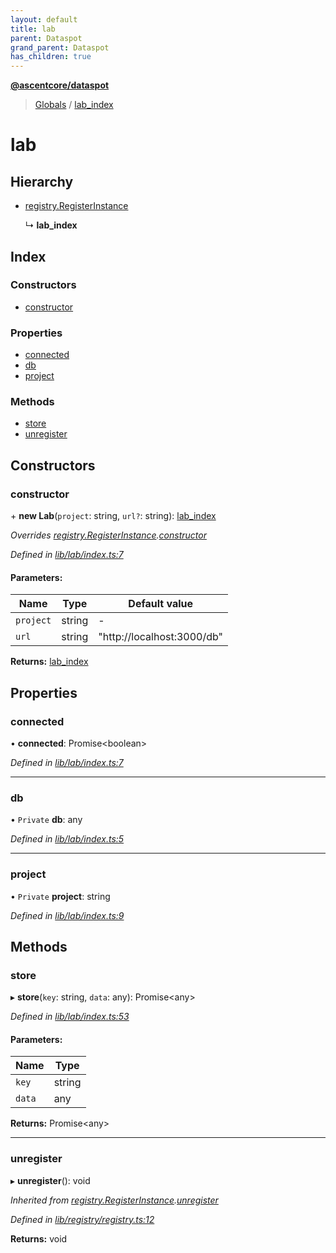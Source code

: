 ```yaml
---
layout: default
title: lab
parent: Dataspot
grand_parent: Dataspot
has_children: true
---
```


**[@ascentcore/dataspot](../README.md)**

> [Globals](../globals.md) / [lab\_index](lab_index)

# lab

## Hierarchy

* [registry.RegisterInstance](registry_registerinstance)

  ↳ **lab_index**

## Index

### Constructors

* [constructor](lab_index#constructor)

### Properties

* [connected](lab_index#connected)
* [db](lab_index#db)
* [project](lab_index#project)

### Methods

* [store](lab_index#store)
* [unregister](lab_index#unregister)

## Constructors

### constructor

\+ **new Lab**(`project`: string, `url?`: string): [lab\_index](lab_index)

*Overrides [registry.RegisterInstance](registry_registerinstance).[constructor](registry_registerinstance#constructor)*

*Defined in [lib/lab/index.ts:7](https://github.com/ascentcore/dataspot/blob/0dd3d5b/lib/lab/index.ts#L7)*

#### Parameters:

Name | Type | Default value |
------ | ------ | ------ |
`project` | string | - |
`url` | string | "http://localhost:3000/db" |

**Returns:** [lab\_index](lab_index)

## Properties

### connected

•  **connected**: Promise\<boolean>

*Defined in [lib/lab/index.ts:7](https://github.com/ascentcore/dataspot/blob/0dd3d5b/lib/lab/index.ts#L7)*

___

### db

• `Private` **db**: any

*Defined in [lib/lab/index.ts:5](https://github.com/ascentcore/dataspot/blob/0dd3d5b/lib/lab/index.ts#L5)*

___

### project

• `Private` **project**: string

*Defined in [lib/lab/index.ts:9](https://github.com/ascentcore/dataspot/blob/0dd3d5b/lib/lab/index.ts#L9)*

## Methods

### store

▸ **store**(`key`: string, `data`: any): Promise\<any>

*Defined in [lib/lab/index.ts:53](https://github.com/ascentcore/dataspot/blob/0dd3d5b/lib/lab/index.ts#L53)*

#### Parameters:

Name | Type |
------ | ------ |
`key` | string |
`data` | any |

**Returns:** Promise\<any>

___

### unregister

▸ **unregister**(): void

*Inherited from [registry.RegisterInstance](registry_registerinstance).[unregister](registry_registerinstance#unregister)*

*Defined in [lib/registry/registry.ts:12](https://github.com/ascentcore/dataspot/blob/0dd3d5b/lib/registry/registry.ts#L12)*

**Returns:** void
